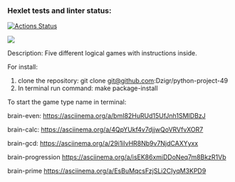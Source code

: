 ### Hexlet tests and linter status:
[![Actions Status](https://github.com/Dzigr/python-project-49/workflows/hexlet-check/badge.svg)](https://github.com/Dzigr/python-project-49/actions)

<a href="https://codeclimate.com/github/Dzigr/python-project-49/maintainability"><img src="https://api.codeclimate.com/v1/badges/791f6a0f665525c677f3/maintainability" /></a>

Description: Five different logical games with instructions inside.

For install:
1. clone the repository: git clone git@github.com:Dzigr/python-project-49
2. In terminal run command: make package-install

To start the game type name in terminal:

brain-even:
https://asciinema.org/a/bmI82HuRUd15UfJnh1SMIDBzJ

brain-calc:
https://asciinema.org/a/4QpYUkf4v7djjwQoVRVfvXOR7

brain-gcd:
https://asciinema.org/a/29i1ilvHR8Nb9v7NjdCAXYyxx

brain-progression
https://asciinema.org/a/isEK86xmiDDoNeq7m8BkzR1Vb

brain-prime
https://asciinema.org/a/EsBuMqcsFzjSLi2CIyqM3KPD9
